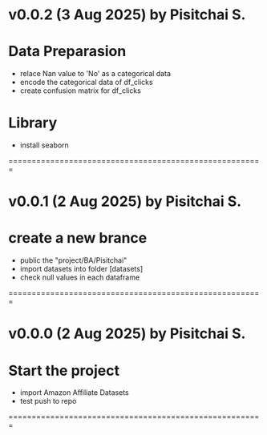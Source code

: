 # v0.0.2 (3 Aug 2025) by Pisitchai S.

# Data Preparasion

- relace Nan value to 'No' as a categorical data
- encode the categorical data of df_clicks
- create confusion matrix for df_clicks

# Library

- install seaborn

=======================================================

# v0.0.1 (2 Aug 2025) by Pisitchai S.

# create a new brance

- public the "project/BA/Pisitchai"
- import datasets into folder [datasets]
- check null values in each dataframe

=======================================================

# v0.0.0 (2 Aug 2025) by Pisitchai S.

# Start the project

- import Amazon Affiliate Datasets
- test push to repo

=======================================================
